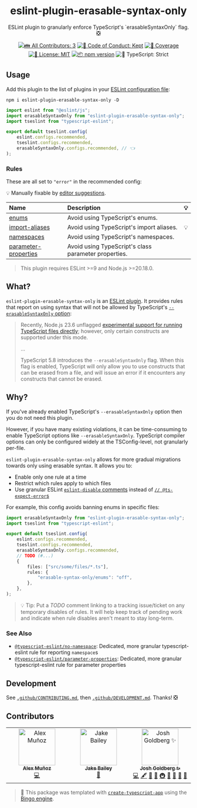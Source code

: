 <h1 align="center">eslint-plugin-erasable-syntax-only</h1>

<p align="center">
	ESLint plugin to granularly enforce TypeScript's `erasableSyntaxOnly` flag.
	❎
</p>

<p align="center">
	<!-- prettier-ignore-start -->
	<!-- ALL-CONTRIBUTORS-BADGE:START - Do not remove or modify this section -->
	<a href="#contributors" target="_blank"><img alt="👪 All Contributors: 3" src="https://img.shields.io/badge/%F0%9F%91%AA_all_contributors-3-21bb42.svg" /></a>
<!-- ALL-CONTRIBUTORS-BADGE:END -->
	<!-- prettier-ignore-end -->
	<a href="https://github.com/JoshuaKGoldberg/eslint-plugin-erasable-syntax-only/blob/main/.github/CODE_OF_CONDUCT.md" target="_blank"><img alt="🤝 Code of Conduct: Kept" src="https://img.shields.io/badge/%F0%9F%A4%9D_code_of_conduct-kept-21bb42" /></a>
	<a href="https://codecov.io/gh/JoshuaKGoldberg/eslint-plugin-erasable-syntax-only" target="_blank"><img alt="🧪 Coverage" src="https://img.shields.io/codecov/c/github/JoshuaKGoldberg/eslint-plugin-erasable-syntax-only?label=%F0%9F%A7%AA%20coverage" /></a>
	<a href="https://github.com/JoshuaKGoldberg/eslint-plugin-erasable-syntax-only/blob/main/LICENSE.md" target="_blank"><img alt="📝 License: MIT" src="https://img.shields.io/badge/%F0%9F%93%9D_license-MIT-21bb42.svg" /></a>
	<a href="http://npmjs.com/package/eslint-plugin-erasable-syntax-only" target="_blank"><img alt="📦 npm version" src="https://img.shields.io/npm/v/eslint-plugin-erasable-syntax-only?color=21bb42&label=%F0%9F%93%A6%20npm" /></a>
	<img alt="💪 TypeScript: Strict" src="https://img.shields.io/badge/%F0%9F%92%AA_typescript-strict-21bb42.svg" />
</p>

## Usage

Add this plugin to the list of plugins in your [ESLint configuration file](https://eslint.org/docs/latest/use/configure/configuration-files):

```shell
npm i eslint-plugin-erasable-syntax-only -D
```

```ts
import eslint from "@eslint/js";
import erasableSyntaxOnly from "eslint-plugin-erasable-syntax-only";
import tseslint from "typescript-eslint";

export default tseslint.config(
	eslint.configs.recommended,
	tseslint.configs.recommended,
	erasableSyntaxOnly.configs.recommended, // 👈
);
```

### Rules

These are all set to `"error"` in the recommended config:

<!-- begin auto-generated rules list -->

💡 Manually fixable by [editor suggestions](https://eslint.org/docs/latest/use/core-concepts#rule-suggestions).

| Name                                                       | Description                                          | 💡  |
| :--------------------------------------------------------- | :--------------------------------------------------- | :-- |
| [enums](docs/rules/enums.md)                               | Avoid using TypeScript's enums.                      |     |
| [import-aliases](docs/rules/import-aliases.md)             | Avoid using TypeScript's import aliases.             | 💡  |
| [namespaces](docs/rules/namespaces.md)                     | Avoid using TypeScript's namespaces.                 |     |
| [parameter-properties](docs/rules/parameter-properties.md) | Avoid using TypeScript's class parameter properties. |     |

<!-- end auto-generated rules list -->

> This plugin requires ESLint >=9 and Node.js >=20.18.0.

## What?

`eslint-plugin-erasable-syntax-only` is an [ESLint plugin](https://eslint.org/docs/latest/use/configure/plugins).
It provides rules that report on using syntax that will not be allowed by TypeScript's [`--erasableSyntaxOnly` option](https://devblogs.microsoft.com/typescript/announcing-typescript-5-8-beta/#the---erasablesyntaxonly-option):

> Recently, Node.js 23.6 unflagged [experimental support for running TypeScript files directly](https://nodejs.org/api/typescript.html#type-stripping); however, only certain constructs are supported under this mode.
>
> ...
>
> TypeScript 5.8 introduces the `--erasableSyntaxOnly` flag.
> When this flag is enabled, TypeScript will only allow you to use constructs that can be erased from a file, and will issue an error if it encounters any constructs that cannot be erased.

## Why?

If you've already enabled TypeScript's `--erasableSyntaxOnly` option then you do not need this plugin.

However, if you have many existing violations, it can be time-consuming to enable TypeScript options like `--erasableSyntaxOnly`.
TypeScript compiler options can only be configured widely at the TSConfig-level, not granularly per-file.

`eslint-plugin-erasable-syntax-only` allows for more gradual migrations towards only using erasable syntax.
It allows you to:

- Enable only one rule at a time
- Restrict which rules apply to which files
- Use granular ESLint [`eslint-disable` comments](https://eslint.org/docs/latest/use/configure/rules#using-configuration-comments-1) instead of [`// @ts-expect-error`s](https://www.learningtypescript.com/articles/comment-directives#ts-expect-error)

For example, this config avoids banning enums in specific files:

```ts
import erasableSyntaxOnly from "eslint-plugin-erasable-syntax-only";
import tseslint from "typescript-eslint";

export default tseslint.config(
	eslint.configs.recommended,
	tseslint.configs.recommended,
	erasableSyntaxOnly.configs.recommended,
	// TODO (#...)
	{
		files: ["src/some/files/*.ts"],
		rules: {
			"erasable-syntax-only/enums": "off",
		},
	},
);
```

> 💡 Tip: Put a _TODO_ comment linking to a tracking issue/ticket on any temporary disables of rules.
> It will help keep track of pending work and indicate when rule disables aren't meant to stay long-term.

### See Also

- [`@typescript-eslint/no-namespace`](https://typescript-eslint.io/rules/no-namespace): Dedicated, more granular typescript-eslint rule for reporting `namespace`s
- [`@typescript-eslint/parameter-properties`](https://typescript-eslint.io/rules/parameter-properties): Dedicated, more granular typescript-eslint rule for parameter properties

## Development

See [`.github/CONTRIBUTING.md`](./.github/CONTRIBUTING.md), then [`.github/DEVELOPMENT.md`](./.github/DEVELOPMENT.md).
Thanks! ❎

## Contributors

<!-- spellchecker: disable -->
<!-- ALL-CONTRIBUTORS-LIST:START - Do not remove or modify this section -->
<!-- prettier-ignore-start -->
<!-- markdownlint-disable -->
<table>
  <tbody>
    <tr>
      <td align="center" valign="top" width="14.28%"><a href="https://github.com/AlexMunoz"><img src="https://avatars.githubusercontent.com/u/3093946?v=4?s=100" width="100px;" alt="Alex Muñoz"/><br /><sub><b>Alex Muñoz</b></sub></a><br /><a href="https://github.com/JoshuaKGoldberg/eslint-plugin-erasable-syntax-only/commits?author=alexmunoz" title="Code">💻</a></td>
      <td align="center" valign="top" width="14.28%"><a href="https://jakebailey.dev"><img src="https://avatars.githubusercontent.com/u/5341706?v=4?s=100" width="100px;" alt="Jake Bailey"/><br /><sub><b>Jake Bailey</b></sub></a><br /><a href="https://github.com/JoshuaKGoldberg/eslint-plugin-erasable-syntax-only/issues?q=author%3Ajakebailey" title="Bug reports">🐛</a></td>
      <td align="center" valign="top" width="14.28%"><a href="http://www.joshuakgoldberg.com/"><img src="https://avatars.githubusercontent.com/u/3335181?v=4?s=100" width="100px;" alt="Josh Goldberg ✨"/><br /><sub><b>Josh Goldberg ✨</b></sub></a><br /><a href="https://github.com/JoshuaKGoldberg/eslint-plugin-erasable-syntax-only/commits?author=JoshuaKGoldberg" title="Code">💻</a> <a href="#content-JoshuaKGoldberg" title="Content">🖋</a> <a href="https://github.com/JoshuaKGoldberg/eslint-plugin-erasable-syntax-only/commits?author=JoshuaKGoldberg" title="Documentation">📖</a> <a href="#ideas-JoshuaKGoldberg" title="Ideas, Planning, & Feedback">🤔</a> <a href="#infra-JoshuaKGoldberg" title="Infrastructure (Hosting, Build-Tools, etc)">🚇</a> <a href="#maintenance-JoshuaKGoldberg" title="Maintenance">🚧</a> <a href="#projectManagement-JoshuaKGoldberg" title="Project Management">📆</a> <a href="#tool-JoshuaKGoldberg" title="Tools">🔧</a> <a href="https://github.com/JoshuaKGoldberg/eslint-plugin-erasable-syntax-only/issues?q=author%3AJoshuaKGoldberg" title="Bug reports">🐛</a></td>
    </tr>
  </tbody>
</table>

<!-- markdownlint-restore -->
<!-- prettier-ignore-end -->

<!-- ALL-CONTRIBUTORS-LIST:END -->
<!-- spellchecker: enable -->

> 💝 This package was templated with [`create-typescript-app`](https://github.com/JoshuaKGoldberg/create-typescript-app) using the [Bingo engine](https://create.bingo).
